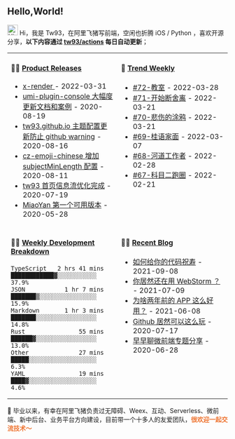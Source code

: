 ## Hello,World!

<img src='https://qpluspicture.oss-cn-beijing.aliyuncs.com/6LjjQA/Hi.gif' alt='Hi' width="24"/> Hi，我是 Tw93，在阿里飞猪写前端，空闲也折腾 iOS / Python ，喜欢开源分享，**以下内容通过 <a href="https://github.com/tw93/tw93/actions" target="_blank">tw93/actions</a> 每日自动更新**；

<table width="960px">
<tr>
<td valign="top" width="50%">

#### 🏋️‍♀️ <a href="https://github.com/tw93/tw93/blob/main/releases.md" target="_blank">Product Releases</a>

<!-- recent_releases starts -->
* <a href='https://github.com/alibaba/x-render/releases/tag/v1.9.9' target='_blank'>x-render </a> - 2022-03-31
* <a href='https://github.com/tw93/umi-plugin-console/releases/tag/v0.2.2' target='_blank'>umi-plugin-console 大幅度更新文档和案例</a> - 2020-08-19
* <a href='https://github.com/tw93/tw93.github.io/releases/tag/v0.2.0' target='_blank'>tw93.github.io 主题配置更新防止 github warning</a> - 2020-08-16
* <a href='https://github.com/tw93/cz-emoji-chinese/releases/tag/v0.3.1' target='_blank'>cz-emoji-chinese 增加 subjectMinLength 配置</a> - 2020-08-11
* <a href='https://github.com/tw93/tw93/releases/tag/V1.0' target='_blank'>tw93 首页信息流优化完成</a> - 2020-07-19
* <a href='https://github.com/tw93/MiaoYan/releases/tag/V0.1' target='_blank'>MiaoYan 第一个可用版本</a> - 2020-05-28
<!-- recent_releases ends -->

</td>
<td valign="top" width="50%">

#### 🎉 <a href="https://github.com/tw93/weekly" target="_blank">Trend Weekly</a>

<!-- weekly starts -->

* [#72-教室](https://github.com/tw93/weekly/tree/main/md/%2372-%E6%95%99%E5%AE%A4.md) - 2022-03-28
* [#71-开始断舍离](https://github.com/tw93/weekly/tree/main/md/%2371-%E5%BC%80%E5%A7%8B%E6%96%AD%E8%88%8D%E7%A6%BB.md) - 2022-03-21
* [#70-悲伤的涂鸦](https://github.com/tw93/weekly/tree/main/md/%2370-%E6%82%B2%E4%BC%A4%E7%9A%84%E6%B6%82%E9%B8%A6.md) - 2022-03-21
* [#69-桂语家面](https://github.com/tw93/weekly/tree/main/md/%2369-%E6%A1%82%E8%AF%AD%E5%AE%B6%E9%9D%A2.md) - 2022-03-07
* [#68-河道工作者](https://github.com/tw93/weekly/tree/main/md/%2368-%E6%B2%B3%E9%81%93%E5%B7%A5%E4%BD%9C%E8%80%85.md) - 2022-02-28
* [#67-科目二跑圈](https://github.com/tw93/weekly/tree/main/md/%2367-%E7%A7%91%E7%9B%AE%E4%BA%8C%E8%B7%91%E5%9C%88.md) - 2022-02-21

<!-- weekly ends -->

</td>
</tr>
<tr>
<td valign="top" width="50%">

#### 🏊‍♂️ <a href="https://gist.github.com/tw93/7854aac61f991ef4e7ae7b8440e4fdc6" target="_blank">Weekly Development Breakdown</a>

<!-- code_time starts -->

```text
TypeScript   2 hrs 41 mins  ████████████▓░░░░░░░░░░░  37.9%
JSON           1 hr 7 mins  ███████▒░░░░░░░░░░░░░░░░  15.9%
Markdown       1 hr 3 mins  ███████░░░░░░░░░░░░░░░░░  14.8%
Rust               55 mins  ██████▓░░░░░░░░░░░░░░░░░  13.0%
Other              27 mins  █████░░░░░░░░░░░░░░░░░░░   6.3%
YAML               19 mins  ████▓░░░░░░░░░░░░░░░░░░░   4.6%
```

<!-- code_time ends -->

</td>
<td valign="top" width="50%">

#### 🤾‍♂️ <a href="https://tw93.github.io/" target="_blank">Recent Blog</a>

<!-- blog starts -->
* <a href='https://tw93.github.io/2021-09-08/code.html' target='_blank'>如何给你的代码祝寿</a> - 2021-09-08
* <a href='https://tw93.github.io/2021-07-09/webstorm.html' target='_blank'>你居然还在用 WebStorm ？</a> - 2021-07-09
* <a href='https://tw93.github.io/2021-06-08/app.html' target='_blank'>为啥两年前的 APP 这么好用？</a> - 2021-06-08
* <a href='https://tw93.github.io/2020-07-17/markdown.html' target='_blank'>Github 居然可以这么玩</a> - 2020-07-17
* <a href='https://tw93.github.io/2020-06-28/zaozaoliao.html' target='_blank'>早早聊微前端专题分享</a> - 2020-06-28
<!-- blog ends -->

</td>
  </tr>
  </table>

📮 毕业以来，有幸在阿里飞猪负责过无障碍、Weex、互动、Serverless、微前端、新中后台、业务平台方向建设，目前带一个十多人的友爱团队，<span style="color:#EE722E">**很欢迎一起交流技术～</span>**
